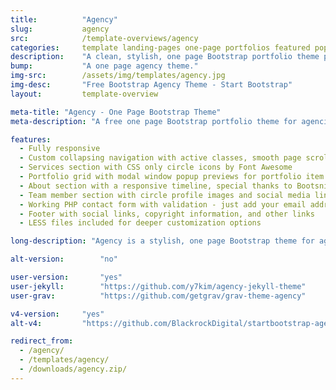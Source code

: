 ```yaml
---
title:			"Agency"
slug:			agency
src:			/template-overviews/agency
categories:		template landing-pages one-page portfolios featured popular
description:	"A clean, stylish, one page Bootstrap portfolio theme perfect for your agency or small business."
bump:			"A one page agency theme."
img-src:		/assets/img/templates/agency.jpg
img-desc:		"Free Bootstrap Agency Theme - Start Bootstrap"
layout:			template-overview

meta-title: "Agency - One Page Bootstrap Theme"
meta-description: "A free one page Bootstrap portfolio theme for agencies. All Start Bootstrap templates are free to download and open source."

features:
  - Fully responsive
  - Custom collapsing navigation with active classes, smooth page scrolling, and responsive fallback stylings
  - Services section with CSS only circle icons by Font Awesome
  - Portfolio grid with modal window popup previews for portfolio item details
  - About section with a responsive timeline, special thanks to Bootsnipp
  - Team member section with circle profile images and social media links
  - Working PHP contact form with validation - just add your email address to the PHP file included
  - Footer with social links, copyright information, and other links
  - LESS files included for deeper customization options

long-description: "Agency is a stylish, one page Bootstrap theme for agencies and small businesses. The design of Agency is based off of the Golden PSD Theme by Mathavan Jaya. You can download the PSD verison of this theme at FreebiesXpress.com."

alt-version:		"no"

user-version:		"yes"
user-jekyll:		"https://github.com/y7kim/agency-jekyll-theme"
user-grav:			"https://github.com/getgrav/grav-theme-agency"

v4-version:     "yes"
alt-v4:         "https://github.com/BlackrockDigital/startbootstrap-agency/archive/v4-dev.zip"

redirect_from:
  - /agency/
  - /templates/agency/
  - /downloads/agency.zip/
---
```

